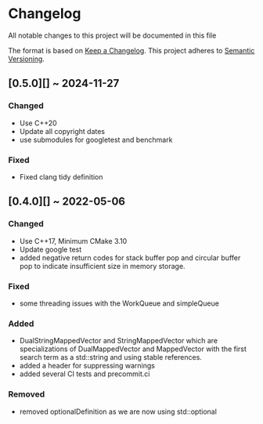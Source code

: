 # Changelog

All notable changes to this project will be documented in this file

The format is based on [Keep a Changelog](http://keepachangelog.com/en/1.0.0/).
This project adheres to [Semantic Versioning](https://semver.org/spec/v2.0.0.html).

## [0.5.0][] ~ 2024-11-27

### Changed
- Use C++20
- Update all copyright dates
- use submodules for googletest and benchmark

### Fixed
- Fixed clang tidy definition

## [0.4.0][] ~ 2022-05-06

### Changed

- Use C++17, Minimum CMake 3.10
- Update google test
- added negative return codes for stack buffer pop and circular buffer pop to indicate insufficient size in memory storage.

### Fixed

- some threading issues with the WorkQueue and simpleQueue

### Added

- DualStringMappedVector and StringMappedVector which are specializations of DualMappedVector and MappedVector with the first search term as a std::string and using stable references.
- added a header for suppressing warnings
- added several CI tests and precommit.ci

### Removed

- removed optionalDefinition as we are now using std::optional
